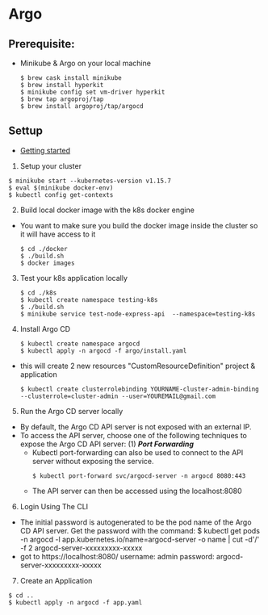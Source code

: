 # Argo

## Prerequisite:
  - Minikube & Argo on your local machine
    ```
    $ brew cask install minikube
    $ brew install hyperkit
    $ minikube config set vm-driver hyperkit
    $ brew tap argoproj/tap
    $ brew install argoproj/tap/argocd
    ```

## Settup
- [Getting started](https://argoproj.github.io/argo-cd/getting_started/)

1. Setup your cluster
  ```
  $ minikube start --kubernetes-version v1.15.7
  $ eval $(minikube docker-env)
  $ kubectl config get-contexts
  ```

2. Build local docker image with the k8s docker engine
  - You want to make sure you build the docker image inside the cluster so it will have access to it
    ```
    $ cd ./docker
    $ ./build.sh
    $ docker images
    ```

3. Test your k8s application locally
    ```
    $ cd ./k8s
    $ kubectl create namespace testing-k8s
    $ ./build.sh
    $ minikube service test-node-express-api  --namespace=testing-k8s
    ```

4. Install Argo CD
    ```
    $ kubectl create namespace argocd
    $ kubectl apply -n argocd -f argo/install.yaml
    ```
  - this will create 2 new resources "CustomResourceDefinition" project & application
    ```
    $ kubectl create clusterrolebinding YOURNAME-cluster-admin-binding --clusterrole=cluster-admin --user=YOUREMAIL@gmail.com
    ```

5. Run the Argo CD server locally
  - By default, the Argo CD API server is not exposed with an external IP. 
  - To access the API server, choose one of the following techniques to expose the Argo CD API server:
    (1) ***Port Forwarding***
      - Kubectl port-forwarding can also be used to connect to the API server without exposing the service.
        ```
        $ kubectl port-forward svc/argocd-server -n argocd 8080:443
        ```
      - The API server can then be accessed using the localhost:8080

6. Login Using The CLI
  - The initial password is autogenerated to be the pod name of the Argo CD API server. Get the password with the command:
    $ kubectl get pods -n argocd -l app.kubernetes.io/name=argocd-server -o name | cut -d'/' -f 2
    argocd-server-xxxxxxxxx-xxxxx
  - got to https://localhost:8080/
    username: admin
    password: argocd-server-xxxxxxxxx-xxxxx






7. Create an Application
```
$ cd ..
$ kubectl apply -n argocd -f app.yaml
```




